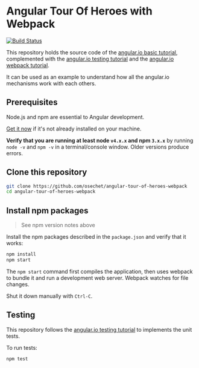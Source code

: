 # Angular Tour Of Heroes with Webpack
[![Build Status][travis-badge]][travis-badge-url]

This repository holds the source code of the [angular.io basic tutorial](https://angular.io/docs/ts/latest/tutorial/),
complemented with the [angular.io testing tutorial](https://angular.io/docs/ts/latest/guide/testing.html) and the 
[angular.io webpack tutorial](https://angular.io/docs/ts/latest/guide/webpack.html).

It can be used as an example to understand how all the angular.io mechanisms work with each others. 

## Prerequisites

Node.js and npm are essential to Angular development. 
    
<a href="https://docs.npmjs.com/getting-started/installing-node" target="_blank" title="Installing Node.js and updating npm">
Get it now</a> if it's not already installed on your machine.
 
**Verify that you are running at least node `v4.x.x` and npm `3.x.x`**
by running `node -v` and `npm -v` in a terminal/console window.
Older versions produce errors.

## Clone this repository

```bash
git clone https://github.com/osechet/angular-tour-of-heroes-webpack
cd angular-tour-of-heroes-webpack
```

## Install npm packages

> See npm version notes above

Install the npm packages described in the `package.json` and verify that it works:

```bash
npm install
npm start
```

The `npm start` command first compiles the application, 
then uses webpack to bundle it and run a development web server.
Webpack watches for file changes.

Shut it down manually with `Ctrl-C`.

## Testing

This repository follows the [angular.io testing tutorial](https://angular.io/docs/ts/latest/guide/testing.html)
to implements the unit tests.

To run tests:

```bash
npm test
```


[travis-badge]: https://travis-ci.org/osechet/angular-tour-of-heroes-webpack.svg?branch=master
[travis-badge-url]: https://travis-ci.org/osechet/angular-tour-of-heroes-webpack
